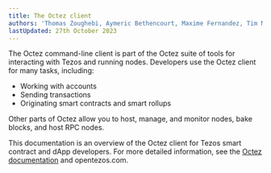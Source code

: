 ```yaml
---
title: The Octez client
authors: 'Thomas Zoughebi, Aymeric Bethencourt, Maxime Fernandez, Tim McMackin'
lastUpdated: 27th October 2023
---
```


The Octez command-line client is part of the Octez suite of tools for interacting with Tezos and running nodes.
Developers use the Octez client for many tasks, including:

- Working with accounts
- Sending transactions
- Originating smart contracts and smart rollups

Other parts of Octez allow you to host, manage, and monitor nodes, bake blocks, and host RPC nodes.

This documentation is an overview of the Octez client for Tezos smart contract and dApp developers.
For more detailed information, see the [Octez documentation](https://tezos.gitlab.io/) and opentezos.com.
